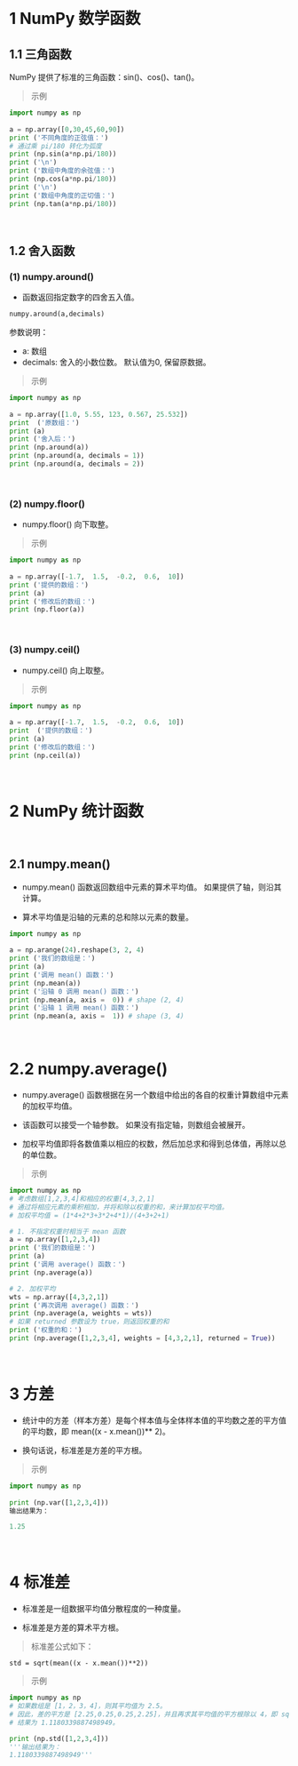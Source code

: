 &emsp;
# 1 NumPy 数学函数

## 1.1 三角函数
NumPy 提供了标准的三角函数：sin()、cos()、tan()。

>示例
```python
import numpy as np
 
a = np.array([0,30,45,60,90])
print ('不同角度的正弦值：')
# 通过乘 pi/180 转化为弧度  
print (np.sin(a*np.pi/180))
print ('\n')
print ('数组中角度的余弦值：')
print (np.cos(a*np.pi/180))
print ('\n')
print ('数组中角度的正切值：')
print (np.tan(a*np.pi/180))
```

&emsp;
## 1.2 舍入函数
### (1) numpy.around() 
- 函数返回指定数字的四舍五入值。
```python
numpy.around(a,decimals)
```
参数说明：

- a: 数组
- decimals: 舍入的小数位数。 默认值为0, 保留原数据。 
>示例

```python
import numpy as np
 
a = np.array([1.0, 5.55, 123, 0.567, 25.532])  
print  ('原数组：')
print (a)
print ('舍入后：')
print (np.around(a))
print (np.around(a, decimals = 1))
print (np.around(a, decimals = 2))
```

&emsp;
### (2) numpy.floor()
- numpy.floor() 向下取整。

>示例
```python
import numpy as np
 
a = np.array([-1.7,  1.5,  -0.2,  0.6,  10])
print ('提供的数组：')
print (a)
print ('修改后的数组：')
print (np.floor(a))
```

&emsp;
### (3) numpy.ceil()
- numpy.ceil() 向上取整。

>示例
```python
import numpy as np
 
a = np.array([-1.7,  1.5,  -0.2,  0.6,  10])  
print  ('提供的数组：')
print (a)
print ('修改后的数组：')
print (np.ceil(a))
```

&emsp;
# 2 NumPy 统计函数

&emsp;
## 2.1 numpy.mean()

- numpy.mean() 函数返回数组中元素的算术平均值。 如果提供了轴，则沿其计算。

- 算术平均值是沿轴的元素的总和除以元素的数量。

```python
import numpy as np 
 
a = np.arange(24).reshape(3, 2, 4)
print ('我们的数组是：')
print (a)
print ('调用 mean() 函数：')
print (np.mean(a)) 
print ('沿轴 0 调用 mean() 函数：')
print (np.mean(a, axis =  0)) # shape (2, 4)
print ('沿轴 1 调用 mean() 函数：')
print (np.mean(a, axis =  1)) # shape (3, 4)
```

&emsp;
# 2.2 numpy.average()
- numpy.average() 函数根据在另一个数组中给出的各自的权重计算数组中元素的加权平均值。

- 该函数可以接受一个轴参数。 如果没有指定轴，则数组会被展开。

- 加权平均值即将各数值乘以相应的权数，然后加总求和得到总体值，再除以总的单位数。

>示例
```python
import numpy as np 
# 考虑数组[1,2,3,4]和相应的权重[4,3,2,1]
# 通过将相应元素的乘积相加，并将和除以权重的和，来计算加权平均值。
# 加权平均值 = (1*4+2*3+3*2+4*1)/(4+3+2+1)

# 1. 不指定权重时相当于 mean 函数
a = np.array([1,2,3,4])  
print ('我们的数组是：')
print (a)
print ('调用 average() 函数：')
print (np.average(a))

# 2. 加权平均
wts = np.array([4,3,2,1])  
print ('再次调用 average() 函数：')
print (np.average(a, weights = wts))
# 如果 returned 参数设为 true，则返回权重的和  
print ('权重的和：')
print (np.average([1,2,3,4], weights = [4,3,2,1], returned = True))
```

&emsp;
# 3 方差
- 统计中的方差（样本方差）是每个样本值与全体样本值的平均数之差的平方值的平均数，即 mean((x - x.mean())** 2)。

- 换句话说，标准差是方差的平方根。

>示例
```python
import numpy as np
 
print (np.var([1,2,3,4]))
输出结果为：

1.25
```



&emsp;
# 4 标准差
- 标准差是一组数据平均值分散程度的一种度量。

- 标准差是方差的算术平方根。

>标准差公式如下：
```
std = sqrt(mean((x - x.mean())**2))
```

>示例
```python
import numpy as np 
# 如果数组是 [1，2，3，4]，则其平均值为 2.5。 
# 因此，差的平方是 [2.25,0.25,0.25,2.25]，并且再求其平均值的平方根除以 4，即 sqrt(5/4) 
# 结果为 1.1180339887498949。

print (np.std([1,2,3,4]))
'''输出结果为：
1.1180339887498949'''
```


